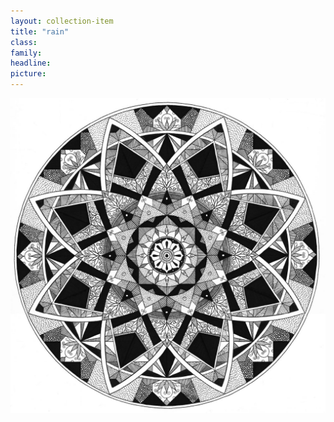 ```yaml
---
layout: collection-item
title: "rain"
class:	
family:
headline:
picture:
---
```


[![rain](/assets/img/mandalas/rain-1200w.jpg)](/assets/img/mandalas/rain-1200w.jpg)

